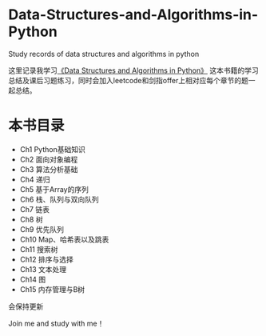 # Data-Structures-and-Algorithms-in-Python
Study records of data structures and algorithms in python 

这里记录我学习[《Data Structures and Algorithms in Python》](https://book.douban.com/subject/10607365/) 这本书籍的学习总结及课后习题练习，同时会加入leetcode和剑指offer上相对应每个章节的题一起总结。

# 本书目录
 - Ch1 Python基础知识
 - Ch2 面向对象编程
 - Ch3 算法分析基础
 - Ch4 递归
 - Ch5 基于Array的序列
 - Ch6 栈、队列与双向队列
 - Ch7 链表
 - Ch8 树
 - Ch9 优先队列
 - Ch10 Map、哈希表以及跳表
 - Ch11 搜索树
 - Ch12 排序与选择
 - Ch13 文本处理
 - Ch14 图
 - Ch15 内存管理与B树

    

会保持更新

Join me and study with me！
